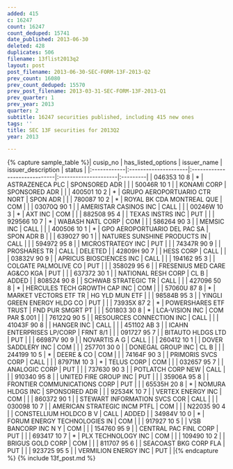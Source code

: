 ```yaml
---
added: 415
c: 16247
count: 16247
count_deduped: 15741
date_published: 2013-06-30
deleted: 428
duplicates: 506
filename: 13flist2013q2
layout: post
post_filename: 2013-06-30-SEC-FORM-13F-2013-Q2
prev_count: 16080
prev_count_deduped: 15570
prev_post_filename: 2013-03-31-SEC-FORM-13F-2013-Q1
prev_quarter: 1
prev_year: 2013
quarter: 2
subtitle: 16247 securities published, including 415 new ones
tags: ''
title: SEC 13F securities for 2013Q2
year: 2013

---
```

{% capture sample_table %}| cusip_no    | has_listed_options   | issuer_name                  | issuer_description   | status   |
|:------------|:---------------------|:-----------------------------|:---------------------|:---------|
| 046353 10 8 | *                    | ASTRAZENECA PLC              | SPONSORED ADR        |          |
| 50046R 10 1 |                      | KONAMI CORP                  | SPONSORED ADR        |          |
| 400501 10 2 | *                    | GRUPO AEROPORTUARIO CTR NORT | SPON ADR             |          |
| 780087 10 2 | *                    | ROYAL BK CDA MONTREAL QUE    | COM                  |          |
| 03070Q 90 1 |                      | AMERISTAR CASINOS INC        | CALL                 |          |
| 00246W 10 3 | *                    | AXT INC                      | COM                  |          |
| 882508 95 4 |                      | TEXAS INSTRS INC             | PUT                  |          |
| 929566 10 7 | *                    | WABASH NATL CORP             | COM                  |          |
| 586264 90 3 |                      | MEMSIC INC                   | CALL                 |          |
| 400506 10 1 | *                    | GPO AEROPORTUARIO DEL PAC SA | SPON ADR B           |          |
| 639027 90 1 |                      | NATURES SUNSHINE PRODUCTS IN | CALL                 |          |
| 594972 95 8 |                      | MICROSTRATEGY INC            | PUT                  |          |
| 74347R 90 9 |                      | PROSHARES TR                 | CALL                 | DELETED  |
| 42809H 90 7 |                      | HESS CORP                    | CALL                 |          |
| 03832V 90 9 |                      | APRICUS BIOSCIENCES INC      | CALL                 |          |
| 194162 95 3 |                      | COLGATE PALMOLIVE CO         | PUT                  |          |
| 358029 95 6 |                      | FRESENIUS MED CARE AG&CO KGA | PUT                  |          |
| 637372 30 1 |                      | NATIONAL RESH CORP           | CL B                 | ADDED    |
| 808524 90 8 |                      | SCHWAB STRATEGIC TR          | CALL                 |          |
| 427096 50 8 | *                    | HERCULES TECH GROWTH CAP INC | COM                  |          |
| 57060U 87 8 | *                    | MARKET VECTORS ETF TR        | HG YLD MUN ETF       |          |
| 98584B 95 3 |                      | YINGLI GREEN ENERGY HLDG CO  | PUT                  |          |
| 73935X 87 2 | *                    | POWERSHARES ETF TRUST        | FND PUR SMGRT PT     |          |
| 501803 30 8 | *                    | LCA-VISION INC               | COM PAR $.001        |          |
| 76122Q 90 5 |                      | RESOURCES CONNECTION INC     | CALL                 |          |
| 41043F 90 8 |                      | HANGER INC                   | CALL                 |          |
| 451102 AB 3 |                      | ICAHN ENTERPRISES LP/CORP    | FRNT         8/1     |          |
| 091727 95 7 |                      | BITAUTO HLDGS LTD            | PUT                  |          |
| 66987V 90 9 |                      | NOVARTIS A G                 | CALL                 |          |
| 260412 10 1 |                      | DOVER SADDLERY INC           | COM                  |          |
| 257701 30 0 |                      | DONEGAL GROUP INC            | CL B                 |          |
| 244199 10 5 | *                    | DEERE & CO                   | COM                  |          |
| 74164F 90 3 |                      | PRIMORIS SVCS CORP           | CALL                 |          |
| 87971M 10 3 | *                    | TELUS CORP                   | COM                  |          |
| 032657 95 7 |                      | ANALOGIC CORP                | PUT                  |          |
| 737630 90 3 |                      | POTLATCH CORP NEW            | CALL                 |          |
| 910340 95 8 |                      | UNITED FIRE GROUP INC        | PUT                  |          |
| 35906A 95 8 |                      | FRONTIER COMMUNICATIONS CORP | PUT                  |          |
| 65535H 20 8 | *                    | NOMURA HLDGS INC             | SPONSORED ADR        |          |
| 92534K 10 7 |                      | VERTEX ENERGY INC            | COM                  |          |
| 860372 90 1 |                      | STEWART INFORMATION SVCS COR | CALL                 |          |
| 030098 10 7 |                      | AMERICAN STRATEGIC INCM PTFL | COM                  |          |
| N22035 90 4 |                      | CONSTELLIUM HOLDCO B V       | CALL                 | ADDED    |
| 34984V 10 0 | *                    | FORUM ENERGY TECHNOLOGIES IN | COM                  |          |
| 917927 10 5 |                      | VSB BANCORP INC N Y          | COM                  |          |
| 154760 95 9 |                      | CENTRAL PAC FINL CORP        | PUT                  |          |
| 693417 10 7 | *                    | PLX TECHNOLOGY INC           | COM                  |          |
| 109490 10 2 |                      | BRIGUS GOLD CORP             | COM                  |          |
| 811707 95 6 |                      | SEACOAST BKG CORP FLA        | PUT                  |          |
| 923725 95 5 |                      | VERMILION ENERGY INC         | PUT                  |          |{% endcapture %}
{% include 13f_post.md %}